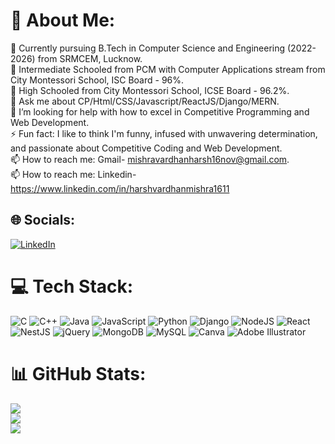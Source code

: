 # 💫 About Me:
👷 Currently pursuing B.Tech in Computer Science and Engineering (2022-2026) from SRMCEM, Lucknow.<br>🔭 Intermediate Schooled from PCM with Computer Applications stream from City Montessori School, ISC Board - 96%.<br>🔭 High Schooled from City Montessori School, ICSE Board - 96.2%.<br>💬 Ask me about CP/Html/CSS/Javascript/ReactJS/Django/MERN.<br>🤔 I’m looking for help with how to excel in Competitive Programming and Web Development.<br>⚡ Fun fact: I like to think I'm funny, infused with unwavering determination, and passionate about Competitive Coding and Web Development.<br>📫 How to reach me: Gmail- mishravardhanharsh16nov@gmail.com.<br>📫 How to reach me: Linkedin- https://www.linkedin.com/in/harshvardhanmishra1611


## 🌐 Socials:
[![LinkedIn](https://img.shields.io/badge/LinkedIn-%230077B5.svg?logo=linkedin&logoColor=white)](https://linkedin.com/in/harshvardhanmishra1611) 

# 💻 Tech Stack:
![C](https://img.shields.io/badge/c-%2300599C.svg?style=for-the-badge&logo=c&logoColor=white) ![C++](https://img.shields.io/badge/c++-%2300599C.svg?style=for-the-badge&logo=c%2B%2B&logoColor=white) ![Java](https://img.shields.io/badge/java-%23ED8B00.svg?style=for-the-badge&logo=openjdk&logoColor=white) ![JavaScript](https://img.shields.io/badge/javascript-%23323330.svg?style=for-the-badge&logo=javascript&logoColor=%23F7DF1E) ![Python](https://img.shields.io/badge/python-3670A0?style=for-the-badge&logo=python&logoColor=ffdd54) ![Django](https://img.shields.io/badge/django-%23092E20.svg?style=for-the-badge&logo=django&logoColor=white) ![NodeJS](https://img.shields.io/badge/node.js-6DA55F?style=for-the-badge&logo=node.js&logoColor=white) ![React](https://img.shields.io/badge/react-%2320232a.svg?style=for-the-badge&logo=react&logoColor=%2361DAFB) ![NestJS](https://img.shields.io/badge/nestjs-%23E0234E.svg?style=for-the-badge&logo=nestjs&logoColor=white) ![jQuery](https://img.shields.io/badge/jquery-%230769AD.svg?style=for-the-badge&logo=jquery&logoColor=white) ![MongoDB](https://img.shields.io/badge/MongoDB-%234ea94b.svg?style=for-the-badge&logo=mongodb&logoColor=white) ![MySQL](https://img.shields.io/badge/mysql-4479A1.svg?style=for-the-badge&logo=mysql&logoColor=white) ![Canva](https://img.shields.io/badge/Canva-%2300C4CC.svg?style=for-the-badge&logo=Canva&logoColor=white) ![Adobe Illustrator](https://img.shields.io/badge/adobe%20illustrator-%23FF9A00.svg?style=for-the-badge&logo=adobe%20illustrator&logoColor=white)
# 📊 GitHub Stats:
![](https://github-readme-stats.vercel.app/api?username=harshvardhanmishra1611&theme=radical&hide_border=false&include_all_commits=false&count_private=false)<br/>
![](https://github-readme-streak-stats.herokuapp.com/?user=harshvardhanmishra1611&theme=radical&hide_border=false)<br/>
![](https://github-readme-stats.vercel.app/api/top-langs/?username=harshvardhanmishra1611&theme=radical&hide_border=false&include_all_commits=false&count_private=false&layout=compact)

<!-- Proudly created with GPRM ( https://gprm.itsvg.in ) -->
